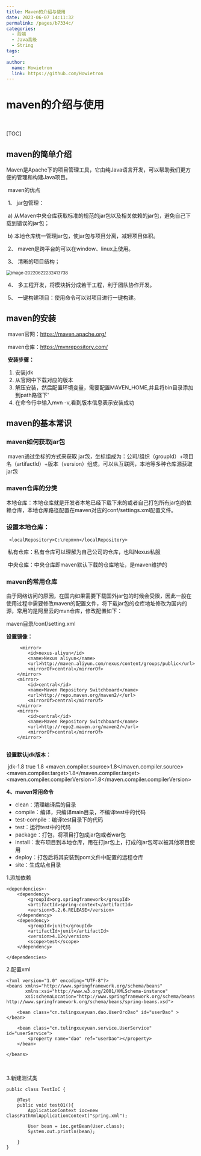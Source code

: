```yaml
---
title: Maven的介绍与使用
date: 2023-06-07 14:11:32
permalink: /pages/b7334c/
categories:
  - 后端
  - Java高级
  - String
tags:
  - 
author: 
  name: Howietron
  link: https://github.com/Howietron
---
```


# **maven的介绍与使用**

​       

[TOC]

## maven的简单介绍

​		Maven是Apache下的项目管理工具，它由纯Java语言开发，可以帮助我们更方便的管理和构建Java项目。

​		maven的优点

​		1、  jar包管理：

​			a)   从Maven中央仓库获取标准的规范的jar包以及相关依赖的jar包，避免自己下载到错误的jar包；

​			b)   本地仓库统一管理jar包，使jar包与项目分离，减轻项目体积。

​		2、  maven是跨平台的可以在window、linux上使用。

​		3、  清晰的项目结构； 

<img src=".assets/Maven的介绍与使用/image-20220622232413738.png" alt="image-20220622232413738" style="zoom:80%;" />

​		4、  多工程开发，将模块拆分成若干工程，利于团队协作开发。

​		5、  一键构建项目：使用命令可以对项目进行一键构建。

## maven的安装

​	maven官网：https://maven.apache.org/

​	maven仓库：https://mvnrepository.com/

​	**安装步骤：**

1. 安装jdk
2. 从官网中下载对应的版本
3. 解压安装，然后配置环境变量，需要配置MAVEN_HOME,并且将bin目录添加到path路径下'
4. 在命令行中输入mvn -v,看到版本信息表示安装成功



## maven的基本常识

### maven如何获取jar包

​		maven通过坐标的方式来获取 jar包，坐标组成为：公司/组织（groupId）+项目名（artifactId）+版本（version）组成，可以从互联网，本地等多种仓库源获取jar包

### maven仓库的分类

​		本地仓库：本地仓库就是开发者本地已经下载下来的或者自己打包所有jar包的依赖仓库，本地仓库路径配置在maven对应的conf/settings.xml配置文件。

### 设置本地仓库：

```
 <localRepository>C:\repmvn</localRepository>
```

​		私有仓库：私有仓库可以理解为自己公司的仓库，也叫Nexus私服

​		中央仓库：中央仓库即maven默认下载的仓库地址，是maven维护的

### maven的常用仓库

​		由于网络访问的原因，在国内如果需要下载国外jar包的时候会受限，因此一般在使用过程中需要修改maven的配置文件，将下载jar包的仓库地址修改为国内的源，常用的是阿里云的mvn仓库，修改配置如下：

maven目录/conf/setting.xml

**设置镜像：**

```
     <mirror>
        <id>nexus-aliyun</id>
        <name>Nexus aliyun</name>
        <url>http://maven.aliyun.com/nexus/content/groups/public</url>
        <mirrorOf>central</mirrorOf>
    </mirror> 
    <mirror>
        <id>central</id>
        <name>Maven Repository Switchboard</name>
        <url>http://repo.maven.org/maven2/</url>
        <mirrorOf>central</mirrorOf>
    </mirror>
    <mirror>
        <id>central</id>
        <name>Maven Repository Switchboard</name>
        <url>http://repo2.maven.org/maven2/</url>
        <mirrorOf>central</mirrorOf>
    </mirror>
    
```

**设置默认jdk版本：**

​                 <!--修改默认jdk编译版本，默认jdk1.5-->    <profile>    <id>jdk-1.8</id>     <activation>          <activeByDefault>true</activeByDefault>          <jdk>1.8</jdk>      </activation> <properties> <maven.compiler.source>1.8</maven.compiler.source> <maven.compiler.target>1.8</maven.compiler.target> <maven.compiler.compilerVersion>1.8</maven.compiler.compilerVersion> </properties> </profile>              

**4、maven常用命令**

- clean：清理编译后的目录 
- compile：编译，只编译main目录，不编译test中的代码
- test-compile：编译test目录下的代码
- test：运行test中的代码
- package：打包，将项目打包成jar包或者war包
- install：发布项目到本地仓库，用在打jar包上，打成的jar包可以被其他项目使用
- deploy：打包后将其安装到pom文件中配置的远程仓库
- site：生成站点目录

1.添加依赖

```
<dependencies>·
    <dependency>
        <groupId>org.springframework</groupId>
        <artifactId>spring-context</artifactId>
        <version>5.2.6.RELEASE</version>
    </dependency>
    <dependency>
        <groupId>junit</groupId>
        <artifactId>junit</artifactId>
        <version>4.12</version>
        <scope>test</scope>
    </dependency>

</dependencies>
```

2.配置xml      

```
<?xml version="1.0" encoding="UTF-8"?>
<beans xmlns="http://www.springframework.org/schema/beans"
       xmlns:xsi="http://www.w3.org/2001/XMLSchema-instance"
       xsi:schemaLocation="http://www.springframework.org/schema/beans http://www.springframework.org/schema/beans/spring-beans.xsd">

    <bean class="cn.tulingxueyuan.dao.UserOrcDao" id="userDao" ></bean>

    <bean class="cn.tulingxueyuan.service.UserService" id="userService">
        <property name="dao" ref="userDao"></property>
    </bean>

</beans>
```

​                             

3.新建测试类

```
public class TestIoC {

    @Test
    public void test01(){
        ApplicationContext ioc=new ClassPathXmlApplicationContext("spring.xml");

        User bean = ioc.getBean(User.class);
        System.out.println(bean);

    }
}
```

